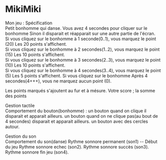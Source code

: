 MikiMiki
========
Mon jeu : Spécification  
Petit bonhomme qui danse. 
Vous avez 4 secondes pour cliquer sur le bonhomme Sinon il disparait et réapparait sur une autre partie de l'écran.  
Si vous cliquez sur le bonhomme à 1 seconde(0..1), vous marquez le point (20) Les 20 points s'affichent.  
Si vous cliquez sur le bonhomme à 2 secondes(1..2), vous marquez le point (15) Les 10 points s'affichent.  
Si vous cliquez sur le bonhomme à 3 secondes(2..3), vous marquez le point (10) Les 10 points s'affichent.  
Si vous cliquez sur le bonhomme à 4 secondes(3..4), vous marquez le point (5) Les 5 points s'affichent.
Si vous cliquez sur le bonhomme Après 4 secondes(4+++), vous ne marquez aucun point (0).

Les points marqués s'ajoutent au fur et à mésure. 
Votre score ; la somme des points  

Gestion tactile  
Comportement du bouton(bonhomme) : 
un bouton quand on clique il disparait et apparait ailleurs. 
un bouton quand on ne clique pas(au bout de 4 secondes) disparait et apparait ailleurs. 
un bouton avec des cercles autour.  

Gestion du son  
Comportement du son(danse)
Rythme sonnore permanent (son1) -- Début du jeu 
Rythme sonnore echec (son2). 
Rythme sonnore succès (son3).
Rythme sonnore fin jeu (son4).

